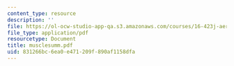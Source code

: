 ```yaml
---
content_type: resource
description: ''
file: https://ol-ocw-studio-app-qa.s3.amazonaws.com/courses/16-423j-aerospace-biomedical-and-life-support-engineering-spring-2006/831266bc6ea0e471209f890af1158dfa_musclesumm.pdf
file_type: application/pdf
resourcetype: Document
title: musclesumm.pdf
uid: 831266bc-6ea0-e471-209f-890af1158dfa
---
```


